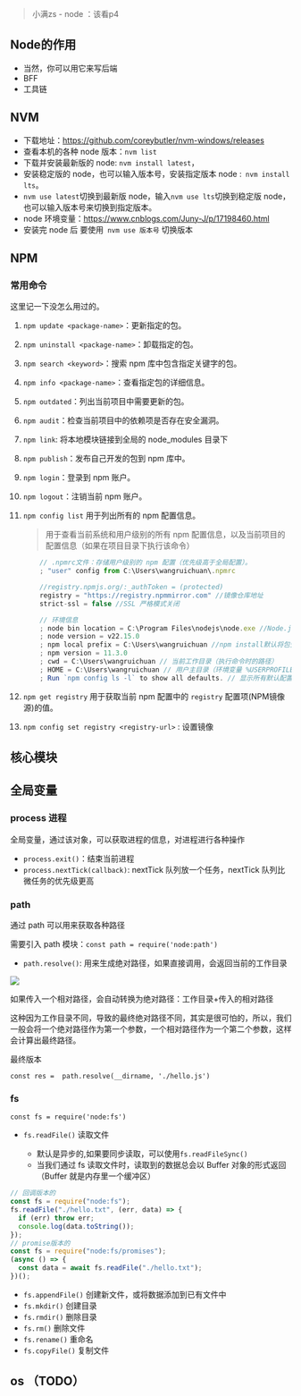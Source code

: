 > 小满zs - node ：该看p4

## Node的作用

- 当然，你可以用它来写后端
- BFF
- 工具链


## NVM

- 下载地址：https://github.com/coreybutler/nvm-windows/releases
- 查看本机的各种 node 版本：`nvm list`
- 下载并安装最新版的 node: `nvm install latest`，
- 安装稳定版的 node，也可以输入版本号，安装指定版本 node :` nvm install lts`。
- `nvm use latest`切换到最新版 node，输入`nvm use lts`切换到稳定版 node，也可以输入版本号来切换到指定版本。
- node 环境变量：https://www.cnblogs.com/Juny-J/p/17198460.html
- 安装完 node 后 要使用` nvm use 版本号` 切换版本

## NPM 

### 常用命令

这里记一下没怎么用过的。

1. `npm update <package-name>`：更新指定的包。
2. `npm uninstall <package-name>`：卸载指定的包。
   
3. `npm search <keyword>`：搜索 npm 库中包含指定关键字的包。
4. `npm info <package-name>`：查看指定包的详细信息。
5. `npm outdated`：列出当前项目中需要更新的包。
6. `npm audit`：检查当前项目中的依赖项是否存在安全漏洞。
7. `npm link`: 将本地模块链接到全局的 node_modules 目录下
   
8. `npm publish`：发布自己开发的包到 npm 库中。
9.  `npm login`：登录到 npm 账户。
10. `npm logout`：注销当前 npm 账户。
    
11. `npm config list` 用于列出所有的 npm 配置信息。
    

    > 用于查看当前系统和用户级别的所有 npm 配置信息，以及当前项目的配置信息（如果在项目目录下执行该命令）

    ```javascript
        // ​.npmrc文件​：存储用户级别的 npm 配置（优先级高于全局配置）。
        ; "user" config from C:\Users\wangruichuan\.npmrc

        //registry.npmjs.org/:_authToken = (protected)
        registry = "https://registry.npmmirror.com" //镜像仓库地址
        strict-ssl = false //SSL 严格模式关闭

        // 环境信息
        ; node bin location = C:\Program Files\nodejs\node.exe //Node.js 路径
        ; node version = v22.15.0
        ; npm local prefix = C:\Users\wangruichuan //npm install默认将包安装在此目录下
        ; npm version = 11.3.0
        ; cwd = C:\Users\wangruichuan // 当前工作目录（执行命令时的路径）
        ; HOME = C:\Users\wangruichuan // 用户主目录（环境变量 %USERPROFILE%）
        ; Run `npm config ls -l` to show all defaults. // 显示所有默认配置（包括全局和项目级）
    ```

12. `npm get registry` 用于获取当前 npm 配置中的 `registry` 配置项(NPM镜像源)的值。

13. `npm config set registry <registry-url>` : 设置镜像




## 核心模块

## 全局变量

### process 进程

全局变量，通过该对象，可以获取进程的信息，对进程进行各种操作

- `process.exit()`：结束当前进程
- `process.nextTick(callback)`: nextTick 队列放一个任务，nextTick 队列比微任务的优先级更高

### path

通过 path 可以用来获取各种路径

需要引入 path 模块：`const path = require('node:path')`

- `path.resolve()`: 用来生成绝对路径，如果直接调用，会返回当前的工作目录

![](https://pic1.imgdb.cn/item/68a6aca058cb8da5c840927e.png)

如果传入一个相对路径，会自动转换为绝对路径：工作目录+传入的相对路径

这种因为工作目录不同，导致的最终绝对路径不同，其实是很可怕的，所以，我们一般会将一个绝对路径作为第一个参数，一个相对路径作为一个第二个参数，这样会计算出最终路径。

最终版本

`const res =  path.resolve(__dirname, './hello.js')`

### fs

`const fs = require('node:fs')`

- `fs.readFile()` 读取文件

  - 默认是异步的,如果要同步读取，可以使用`fs.readFileSync()`
  - 当我们通过 fs 读取文件时，读取到的数据总会以 Buffer 对象的形式返回（Buffer 就是内存里一个缓冲区）

```javascript
// 回调版本的
const fs = require("node:fs");
fs.readFile("./hello.txt", (err, data) => {
  if (err) throw err;
  console.log(data.toString());
});
// promise版本的
const fs = require("node:fs/promises");
(async () => {
  const data = await fs.readFile("./hello.txt");
})();
```

- `fs.appendFile()` 创建新文件，或将数据添加到已有文件中
- `fs.mkdir()` 创建目录
- `fs.rmdir()` 删除目录
- `fs.rm()` 删除文件
- `fs.rename()` 重命名
- `fs.copyFile()` 复制文件


## os （TODO）